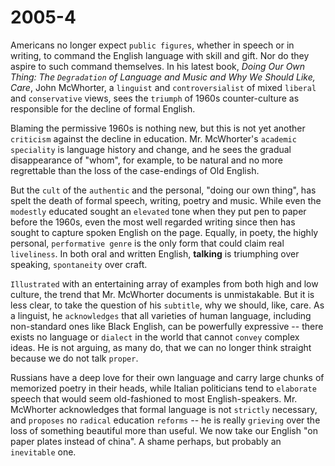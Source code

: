 # 2005-4

Americans no longer expect `public figures`, whether in speech or in writing, to command the English language with skill and gift. Nor do they aspire to such command themselves. In his latest book, *Doing Our Own Thing: The `Degradation` of Language and Music and Why We Should Like, Care*, John McWhorter, a `linguist` and `controversialist` of mixed `liberal` and `conservative` views, sees the `triumph` of 1960s counter-culture as responsible for the decline of formal English.

Blaming the permissive 1960s is nothing new, but this is not yet another `criticism` against the decline in education. Mr. McWhorter's `academic speciality` is language history and change, and he sees the gradual disappearance of "whom", for example, to be natural and no more regrettable than the loss of the case-endings of Old English.

But the `cult` of the `authentic` and the personal, "doing our own thing", has spelt the death of formal speech, writing, poetry and music. While even the `modestly` educated sought an `elevated` tone when they put pen to paper before the 1960s, even the most well regarded writing since then has sought to capture spoken English on the page. Equally, in poety, the highly personal, `performative genre` is the only form that could claim real `liveliness`. In both oral and written English, **talking** is triumphing over speaking, `spontaneity` over craft.

`Illustrated` with an entertaining array of examples from both high and low culture, the trend that Mr. McWhorter documents is unmistakable. But it is less clear, to take the question of his `subtitle`, why we should, like, care. As a linguist, he `acknowledges` that all varieties of human language, including non-standard ones like Black English, can be powerfully expressive -- there exists no language or `dialect` in the world that cannot `convey` complex ideas. He is not arguing, as many do, that we can no longer think straight because we do not talk `proper`.

Russians have a deep love for their own language and carry large chunks of memorized poetry in their heads, while Italian politicians tend to `elaborate` speech that would seem old-fashioned to most English-speakers. Mr. McWhorter acknowledges that formal language is not `strictly` necessary, and `proposes` no `radical` education `reforms` -- he is really `grieving` over the loss of something beautiful more than useful. We now take our English "on paper plates instead of china". A shame perhaps, but probably an `inevitable` one.